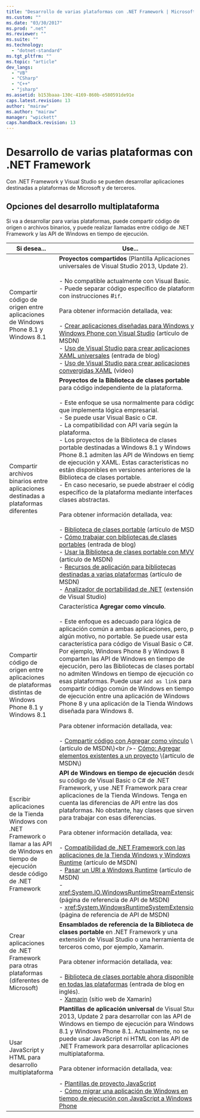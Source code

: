 ```yaml
---
title: "Desarrollo de varias plataformas con .NET Framework | Microsoft Docs"
ms.custom: ""
ms.date: "03/30/2017"
ms.prod: ".net"
ms.reviewer: ""
ms.suite: ""
ms.technology: 
  - "dotnet-standard"
ms.tgt_pltfrm: ""
ms.topic: "article"
dev_langs: 
  - "VB"
  - "CSharp"
  - "C++"
  - "jsharp"
ms.assetid: b153baaa-130c-4169-860b-e580591de91e
caps.latest.revision: 13
author: "mairaw"
ms.author: "mairaw"
manager: "wpickett"
caps.handback.revision: 13
---
```

# Desarrollo de varias plataformas con .NET Framework
Con .NET Framework y Visual Studio se pueden desarrollar aplicaciones destinadas a plataformas de Microsoft y de terceros.  
  
## Opciones del desarrollo multiplataforma  
 Si va a desarrollar para varias plataformas, puede compartir código de origen o archivos binarios, y puede realizar llamadas entre código de .NET Framework y las API de Windows en tiempo de ejecución.  
  
|Si desea...|Use...|  
|-----------------|------------|  
|Compartir código de origen entre aplicaciones de Windows Phone 8.1 y Windows 8.1|**Proyectos compartidos** \(Plantilla Aplicaciones universales de Visual Studio 2013, Update 2\).<br /><br /> -   No compatible actualmente con Visual Basic.<br />-   Puede separar código específico de plataforma con instrucciones \#`if`.<br /><br /> Para obtener información detallada, vea:<br /><br /> -   [Crear aplicaciones diseñadas para Windows y Windows Phone con Visual Studio](http://msdn.microsoft.com/library/windows/apps/dn609832.aspx) \(artículo de MSDN\)<br />-   [Uso de Visual Studio para crear aplicaciones XAML universales](http://blogs.msdn.com/b/visualstudio/archive/2014/04/14/using-visual-studio-to-build-universal-xaml-apps.aspx) \(entrada de blog\)<br />-   [Uso de Visual Studio para crear aplicaciones convergidas XAML](http://channel9.msdn.com/Events/Build/2014/3-591) \(vídeo\)|  
|Compartir archivos binarios entre aplicaciones destinadas a plataformas diferentes|**Proyectos de la Biblioteca de clases portable** para código independiente de la plataforma.<br /><br /> -   Este enfoque se usa normalmente para código que implementa lógica empresarial.<br />-   Se puede usar Visual Basic o C\#.<br />-   La compatibilidad con API varía según la plataforma.<br />-   Los proyectos de la Biblioteca de clases portable destinadas a Windows 8.1 y Windows Phone 8.1 admiten las API de Windows en tiempo de ejecución y XAML.  Estas características no están disponibles en versiones anteriores de la Biblioteca de clases portable.<br />-   En caso necesario, se puede abstraer el código específico de la plataforma mediante interfaces o clases abstractas.<br /><br /> Para obtener información detallada, vea:<br /><br /> -   [Biblioteca de clases portable](../../../docs/standard/cross-platform/cross-platform-development-with-the-portable-class-library.md) \(artículo de MSDN\)<br />-   [Cómo trabajar con bibliotecas de clases portables](http://blogs.msdn.com/b/dsplaisted/archive/2012/08/27/how-to-make-portable-class-libraries-work-for-you.aspx) \(entrada de blog\)<br />-   [Usar la Biblioteca de clases portable con MVVM](../../../docs/standard/cross-platform/using-portable-class-library-with-model-view-view-model.md) \(artículo de MSDN\)<br />-   [Recursos de aplicación para bibliotecas destinadas a varias plataformas](../../../docs/standard/cross-platform/app-resources-for-libraries-that-target-multiple-platforms.md) \(artículo de MSDN\)<br />-   [Analizador de portabilidad de .NET](http://visualstudiogallery.msdn.microsoft.com/1177943e-cfb7-4822-a8a6-e56c7905292b) \(extensión de Visual Studio\)|  
|Compartir código de origen entre aplicaciones de plataformas distintas de Windows Phone 8.1 y Windows 8.1|Característica **Agregar como vínculo**.<br /><br /> -   Este enfoque es adecuado para lógica de aplicación común a ambas aplicaciones, pero, por algún motivo, no portable.  Se puede usar esta característica para código de Visual Basic o C\#.<br />     Por ejemplo, Windows Phone 8 y Windows 8 comparten las API de Windows en tiempo de ejecución, pero las Bibliotecas de clases portables no admiten Windows en tiempo de ejecución con esas plataformas.  Puede usar `Add as link` para compartir código común de Windows en tiempo de ejecución entre una aplicación de Windows Phone 8 y una aplicación de la Tienda Windows diseñada para Windows 8.<br /><br /> Para obtener información detallada, vea:<br /><br /> -   [Compartir código con Agregar como vínculo](http://msdn.microsoft.com/library/windowsphone/develop/jj714082\(v=vs.105\).aspx) \(artículo de MSDN\)<br />-   [Cómo: Agregar elementos existentes a un proyecto](http://msdn.microsoft.com/library/vstudio/9f4t9t92\(v=vs.100\).aspx) \(artículo de MSDN\)|  
|Escribir aplicaciones de la Tienda Windows con .NET Framework o llamar a las API de Windows en tiempo de ejecución desde código de .NET Framework|**API de Windows en tiempo de ejecución** desde su código de Visual Basic o C\# de .NET Framework, y use .NET Framework para crear aplicaciones de la Tienda Windows.  Tenga en cuenta las diferencias de API entre las dos plataformas.  No obstante, hay clases que sirven para trabajar con esas diferencias.<br /><br /> Para obtener información detallada, vea:<br /><br /> -   [Compatibilidad de .NET Framework con las aplicaciones de la Tienda Windows y Windows Runtime](../../../docs/standard/cross-platform/support-for-windows-store-apps-and-windows-runtime.md) \(artículo de MSDN\)<br />-   [Pasar un URI a Windows Runtime](../../../docs/standard/cross-platform/passing-a-uri-to-the-windows-runtime.md) \(artículo de MSDN\)<br />-   <xref:System.IO.WindowsRuntimeStreamExtensions> \(página de referencia de API de MSDN\)<br />-   <xref:System.WindowsRuntimeSystemExtensions> \(página de referencia de API de MSDN\)|  
|Crear aplicaciones de .NET Framework para otras plataformas \(diferentes de Microsoft\)|**Ensamblados de referencia de la Biblioteca de clases portable** en .NET Framework y una extensión de Visual Studio o una herramienta de terceros como, por ejemplo, Xamarin.<br /><br /> Para obtener información detallada, vea:<br /><br /> -   [Biblioteca de clases portable ahora disponible en todas las plataformas](http://blogs.msdn.com/b/dotnet/archive/2013/10/14/portable-class-library-pcl-now-available-on-all-platforms.aspx) \(entrada de blog en inglés\).<br />-   [Xamarin](http://xamarin.com/visual-studio) \(sitio web de Xamarin\)|  
|Usar JavaScript y HTML para desarrollo multiplataforma|**Plantillas de aplicación universal** de Visual Studio 2013, Update 2 para desarrollar con las API de Windows en tiempo de ejecución para Windows 8.1 y Windows Phone 8.1.  Actualmente, no se puede usar JavaScript ni HTML con las API de .NET Framework para desarrollar aplicaciones multiplataforma.<br /><br /> Para obtener información detallada, vea:<br /><br /> -   [Plantillas de proyecto JavaScript](http://msdn.microsoft.com/library/windows/apps/hh758331.aspx)<br />-   [Cómo migrar una aplicación de Windows en tiempo de ejecución con JavaScript a Windows Phone](http://msdn.microsoft.com/library/windows/apps/dn636144.aspx)|
